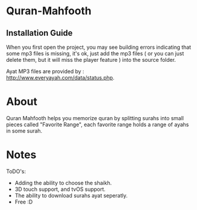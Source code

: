 # Quran-Mahfooth

## Installation Guide

When you first open the project, you may see building errors indicating that some mp3 files is missing, it's ok, just add the mp3 files ( or you can just delete them, but it will miss the player feature ) into the source folder.

Ayat MP3 files are provided by : http://www.everyayah.com/data/status.php.

# About

Quran Mahfooth helps you memorize quran by splitting surahs into small pieces called "Favorite Range", each favorite range holds a range of ayahs in some surah.

# Notes

ToDO's:

* Adding the ability to choose the shaikh.
* 3D touch support, and tvOS support.
* The ability to download surahs ayat seperatly.
* Free :D
